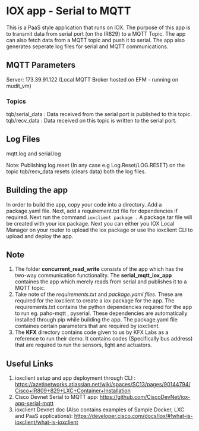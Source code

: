 # IOX app - Serial to MQTT

This is a PaaS style application that runs on IOX. The purpose of this app is to transmit data from serial port (on the IR829) to a MQTT Topic. The app can also fetch data from a MQTT topic and push it to serial. The app also generates seperate log files for serial and MQTT communications.

## MQTT Parameters
Server: 173.39.91.122 (Local MQTT Broker hosted on EFM - running on mudit_vm)
### Topics
tqb/serial_data : Data received from the serial port is published to this topic.
tqb/recv_data : Data received on this topic is written to the serial port.

## Log Files
mqtt.log and serial.log

Note: Publishing log.reset (In any case e.g Log.Reset/LOG.RESET) on the topic tqb/recv_data resets (clears data) both the log files. 

## Building the app

In order to build the app, copy your code into a directory. Add a package.yaml file. Next, add a requirement.txt file for dependencies if required.
Next run the command `ioxclient package .`
A package.tar file will be created with your iox package.
Next you can either you IOX Local Manager on your router to upload the iox package or use the ioxclient CLI to upload and deploy the app.

## Note
1. The folder **concurrent_read_write** consists of the app which has the two-way communication functionality. The **serial_mqtt_iox_app** containes the app which merely reads from serial and publishes it to a MQTT topic.
2. Take note of the *requirements.txt* and *package.yaml files*. These are required for the ioxclient to create a iox package for the app. The requirements.txt contains the python dependencies required for the app to run eg. paho-mqtt , pyserial. These dependencies are automatically installed through pip while building the app. The package.yaml file containes certain parameters that are required by ioxclient.
3. The **KFX** directory contains code given to us by KFX Labs as a reference to run their demo. It contains codes (Specifically bus address) that are required to run the sensors, light and actuators.

## Useful Links
1. ioxclient setup and app deployment through CLI : https://azetinetworks.atlassian.net/wiki/spaces/SC13/pages/90144794/Cisco+IR809+829+LXC+Container+Installation <br/>
2. Cisco Devnet Serial to MQTT app: https://github.com/CiscoDevNet/iox-app-serial-mqtt  <br/>
3. ioxclient Devnet doc (Also contains examples of Sample Docker, LXC and PaaS applications): https://developer.cisco.com/docs/iox/#!what-is-ioxclient/what-is-ioxclient  <br/>

